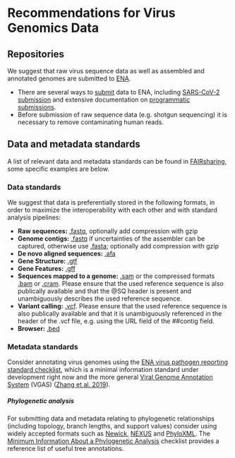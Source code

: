 # Recommendations for Virus Genomics Data
## Repositories
We suggest that raw virus sequence data as well as assembled and annotated genomes are submitted to [ENA](https://www.ebi.ac.uk/ena). 
* There are several ways to [submit](https://www.ebi.ac.uk/ena/submit) data to ENA, including [SARS-CoV-2 submission](https://ena-browser-docs.readthedocs.io/en/latest/help_and_guides/sars-cov-2-submissions.html) and extensive documentation on [programmatic submissions](https://ena-docs.readthedocs.io/en/latest/programmatic.html).
* Before submission of raw sequence data (e.g. shotgun sequencing) it is necessary to remove contaminating human reads.

## Data and metadata standards
A list of relevant data and metadata standards can be found in [FAIRsharing](https://fairsharing.org/search/?q=genomics&content=standards), some specific examples are below.

### Data standards
We suggest that data is preferentially stored in the following formats, in order to maximize the interoperability with each other and with standard analysis pipelines:  
  * **Raw sequences:** [.fastq](https://support.illumina.com/bulletins/2016/04/fastq-files-explained.html), optionally add compression with gzip 
  * **Genome contigs:** [.fastq](https://support.illumina.com/bulletins/2016/04/fastq-files-explained.html) if uncertainties of the assembler can be captured, otherwise use [.fasta](https://doi.org/10.25504/FAIRsharing.rz4vfg); optionally add compression with gzip
  * **De novo aligned sequences:** [.afa](https://www.cgl.ucsf.edu/chimera/docs/ContributedSoftware/multalignviewer/afasta.html)
* **Gene Structure:** [.gtf](https://mblab.wustl.edu/GTF22.html)
* **Gene Features:** [.gff](https://github.com/The-Sequence-Ontology/Specifications/blob/master/gff3.md)
* **Sequences mapped to a genome:** [.sam](https://github.com/samtools/samtools) or the compressed formats [.bam](http://samtools.github.io/hts-specs/) or [.cram](https://www.ga4gh.org/cram/). Please ensure that the used reference sequence is also publically available and that the @SQ header is present and unambiguously describes the used reference sequence.
* **Variant calling:** [.vcf](http://samtools.github.io/hts-specs/). Please ensure that the used reference sequence is also publically available and that it is unambiguously referenced in the header of the .vcf file, e.g. using the URL field of the ##contig field.
* **Browser:** [.bed](http://genome.ucsc.edu/FAQ/FAQformat#format1)

### Metadata standards
Consider annotating virus genomes using the [ENA virus pathogen reporting standard checklist](https://www.ebi.ac.uk/ena/data/view/ERC000033), which is a minimal information standard under development right now and the more general [Viral Genome Annotation System](http://cefg.uestc.cn/vgas/) (VGAS) ([Zhang et al. 2019](https://doi.org/10.3389/fmicb.2019.00184)).

##### Phylogenetic analysis
For submitting data and metadata relating to phylogenetic relationships (including topology, branch lengths, and support values) consider using widely accepted formats such as [Newick](http://evolution.genetics.washington.edu/phylip/newicktree.html), [NEXUS](https://academic.oup.com/sysbio/article/46/4/590/1629695) and [PhyloXML](http://www.phyloxml.org/). The [Minimum Information About a Phylogenetic Analysis](https://github.com/evoinfo/miapa)  checklist provides a reference list of useful tree annotations. 

